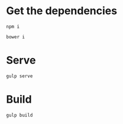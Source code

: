 
# Get the dependencies

```
npm i
```

```
bower i
```

# Serve

```
gulp serve
```

# Build

```
gulp build
```
